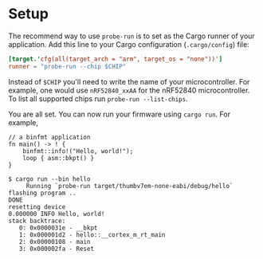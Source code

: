 # Setup

The recommend way to use `probe-run` is to set as the Cargo runner of your application.
Add this line to your Cargo configuration (`.cargo/config`) file:

``` toml
[target.'cfg(all(target_arch = "arm", target_os = "none"))']
runner = "probe-run --chip $CHIP"
```

Instead of `$CHIP` you'll need to write the name of your microcontroller.
For example, one would use `nRF52840_xxAA` for the nRF52840 microcontroller.
To list all supported chips run `probe-run --list-chips`.

You are all set.
You can now run your firmware using `cargo run`.
For example,

``` rust,ignore
// a binfmt application
fn main() -> ! {
    binfmt::info!("Hello, world!");
    loop { asm::bkpt() }
}
```

``` console
$ cargo run --bin hello
     Running `probe-run target/thumbv7em-none-eabi/debug/hello`
flashing program ..
DONE
resetting device
0.000000 INFO Hello, world!
stack backtrace:
   0: 0x0000031e - __bkpt
   1: 0x000001d2 - hello::__cortex_m_rt_main
   2: 0x00000108 - main
   3: 0x000002fa - Reset
```
